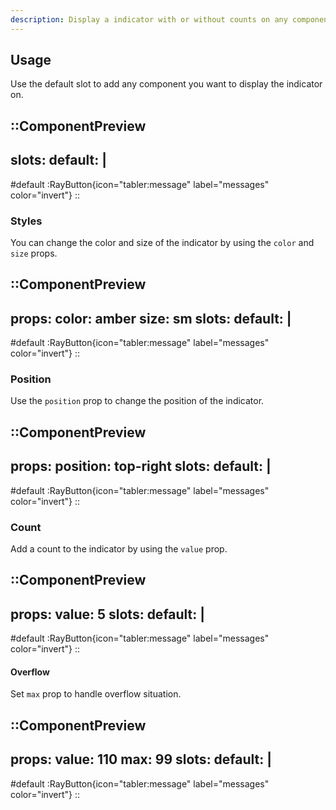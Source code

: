 ```yaml
---
description: Display a indicator with or without counts on any component
---
```


## Usage

Use the default slot to add any component you want to display the indicator on.

::ComponentPreview
---
slots:
  default: |
    <RayButton icon="tabler:message" label="messages" color="invert" />
---
#default
:RayButton{icon="tabler:message" label="messages" color="invert"}
::

### Styles

You can change the color and size of the indicator by using the `color` and `size` props.

::ComponentPreview
---
props:
  color: amber
  size: sm
slots:
  default: |
    <RayButton icon="tabler:message" label="messages" color="invert" />
---
#default
:RayButton{icon="tabler:message" label="messages" color="invert"}
::

### Position

Use the `position` prop to change the position of the indicator.

::ComponentPreview
---
props:
  position: top-right
slots:
  default: |
    <RayButton icon="tabler:message" label="messages" color="invert" />
---
#default
:RayButton{icon="tabler:message" label="messages" color="invert"}
::

### Count

Add a count to the indicator by using the `value` prop.

::ComponentPreview
---
props:
  value: 5
slots:
  default: |
    <RayButton icon="tabler:message" label="messages" color="invert" />
---
#default
:RayButton{icon="tabler:message" label="messages" color="invert"}
::

#### Overflow

Set `max` prop to handle overflow situation.

::ComponentPreview
---
props:
  value: 110
  max: 99
slots:
  default: |
    <RayButton icon="tabler:message" label="messages" color="invert" />
---
#default
:RayButton{icon="tabler:message" label="messages" color="invert"}
::
